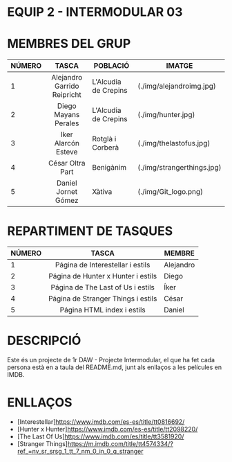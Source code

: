 # EQUIP 2 - INTERMODULAR 03

# MEMBRES DEL GRUP

|    NÚMERO     |                  TASCA                      |     POBLACIÓ        |            IMATGE              |
| ------------- |:-------------------------------------------:| --------------------|--------------------------------|
| 1             |Alejandro Garrido Reipricht                  | L'Alcudia de Crepins| (./img/alejandroimg.jpg)          |
| 2             |Diego Mayans Perales                         | L'Alcudia de Crepins| (./img/hunter.jpg)                |
| 3             |Iker Alarcón Esteve                          | Rotglà i Corberà    | (./img/thelastofus.jpg)           |
| 4             |César Oltra Part                             | Benigànim           | (./img/strangerthings.jpg)        |
| 5             |Daniel Jornet Gómez                          | Xàtiva              |  (./img/Git_logo.png)       |

# REPARTIMENT DE TASQUES

|    NÚMERO     |                  TASCA                      |     MEMBRE    |
| ------------- |:-------------------------------------------:| ------------- |
| 1             |Página de Interestellar i estils             | Alejandro     |
| 2             |Página de Hunter x Hunter i estils           | Diego         |
| 3             |Página de The Last of Us i estils            | Íker          |
| 4             |Página de Stranger Things i estils           | César         |
| 5             |Página HTML index i estils                   | Daniel        |

# DESCRIPCIÓ
Este és un projecte de 1r DAW - Projecte Intermodular, el que ha fet cada persona està en a taula del README.md, junt als enllaços a les películes en IMDB.


# ENLLAÇOS
* [Interestellar]https://www.imdb.com/es-es/title/tt0816692/ 
* [Hunter x Hunter]https://www.imdb.com/es-es/title/tt2098220/
* [The Last Of Us]https://www.imdb.com/es/title/tt3581920/
* [Stranger Things]https://m.imdb.com/title/tt4574334/?ref_=nv_sr_srsg_1_tt_7_nm_0_in_0_q_stranger

